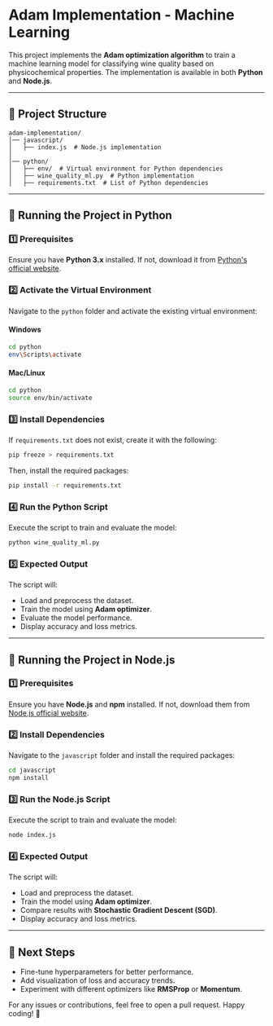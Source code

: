 # **Adam Implementation - Machine Learning**

This project implements the **Adam optimization algorithm** to train a machine learning model for classifying wine quality based on physicochemical properties. The implementation is available in both **Python** and **Node.js**.

---
## **📌 Project Structure**
```
adam-implementation/
│── javascript/
│   ├── index.js  # Node.js implementation
│
│── python/
│   ├── env/  # Virtual environment for Python dependencies
│   ├── wine_quality_ml.py  # Python implementation
│   ├── requirements.txt  # List of Python dependencies
```
---
## **🔹 Running the Project in Python**

### **1️⃣ Prerequisites**
Ensure you have **Python 3.x** installed. If not, download it from [Python's official website](https://www.python.org/downloads/).

### **2️⃣ Activate the Virtual Environment**
Navigate to the `python` folder and activate the existing virtual environment:

#### **Windows**
```bash
cd python
env\Scripts\activate
```

#### **Mac/Linux**
```bash
cd python
source env/bin/activate
```

### **3️⃣ Install Dependencies**
If `requirements.txt` does not exist, create it with the following:
```bash
pip freeze > requirements.txt
```
Then, install the required packages:
```bash
pip install -r requirements.txt
```

### **4️⃣ Run the Python Script**
Execute the script to train and evaluate the model:
```bash
python wine_quality_ml.py
```

### **5️⃣ Expected Output**
The script will:
- Load and preprocess the dataset.
- Train the model using **Adam optimizer**.
- Evaluate the model performance.
- Display accuracy and loss metrics.

---
## **🔹 Running the Project in Node.js**

### **1️⃣ Prerequisites**
Ensure you have **Node.js** and **npm** installed. If not, download them from [Node.js official website](https://nodejs.org/).

### **2️⃣ Install Dependencies**
Navigate to the `javascript` folder and install the required packages:
```bash
cd javascript
npm install
```

### **3️⃣ Run the Node.js Script**
Execute the script to train and evaluate the model:
```bash
node index.js
```

### **4️⃣ Expected Output**
The script will:
- Load and preprocess the dataset.
- Train the model using **Adam optimizer**.
- Compare results with **Stochastic Gradient Descent (SGD)**.
- Display accuracy and loss metrics.

---
## **🚀 Next Steps**
- Fine-tune hyperparameters for better performance.
- Add visualization of loss and accuracy trends.
- Experiment with different optimizers like **RMSProp** or **Momentum**.

For any issues or contributions, feel free to open a pull request. Happy coding! 🚀

